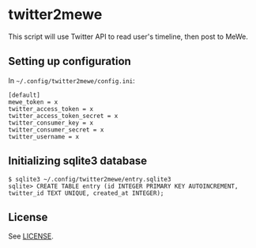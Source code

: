 # twitter2mewe

This script will use Twitter API to read user's timeline, then post to MeWe.

## Setting up configuration

In `~/.config/twitter2mewe/config.ini`:

    [default]
    mewe_token = x
    twitter_access_token = x
    twitter_access_token_secret = x
    twitter_consumer_key = x
    twitter_consumer_secret = x
    twitter_username = x

## Initializing sqlite3 database

    $ sqlite3 ~/.config/twitter2mewe/entry.sqlite3
    sqlite> CREATE TABLE entry (id INTEGER PRIMARY KEY AUTOINCREMENT, twitter_id TEXT UNIQUE, created_at INTEGER);

## License

See [LICENSE](LICENSE).
